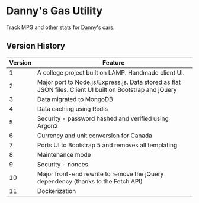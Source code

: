 # Danny's Gas Utility
Track MPG and other stats for Danny's cars.

## Version History
| Version | Feature |
| ------- | ------- |
| 1       | A college project built on LAMP. Handmade client UI. |
| 2       | Major port to Node.js/Express.js. Data stored as flat JSON files. Client UI built on Bootstrap and jQuery |
| 3       | Data migrated to MongoDB |
| 4       | Data caching using Redis |
| 5       | Security - password hashed and verified using Argon2 |
| 6       | Currency and unit conversion for Canada |
| 7       | Ports UI to Bootstrap 5 and removes all templating |
| 8       | Maintenance mode |
| 9       | Security - nonces |
| 10      | Major front-end rewrite to remove the jQuery dependency (thanks to the Fetch API) |
| 11      | Dockerization |

